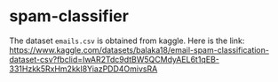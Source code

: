 # spam-classifier
The dataset `emails.csv` is obtained from kaggle. Here is the link:\
https://www.kaggle.com/datasets/balaka18/email-spam-classification-dataset-csv?fbclid=IwAR2Tdc9dtBW5QCMdyAEL6t1qEB-331Hzkk5RxHm2kkl8YiazPDD4OmivsRA

